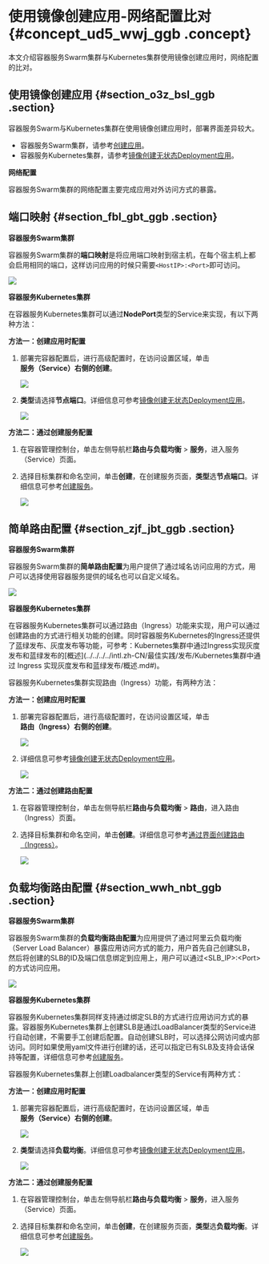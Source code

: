 # 使用镜像创建应用-网络配置比对 {#concept_ud5_wwj_ggb .concept}

本文介绍容器服务Swarm集群与Kubernetes集群使用镜像创建应用时，网络配置的比对。

## 使用镜像创建应用 {#section_o3z_bsl_ggb .section}

容器服务Swarm与Kubernetes集群在使用镜像创建应用时，部署界面差异较大。

-   容器服务Swarm集群，请参考[创建应用](../../../../intl.zh-CN/用户指南/应用管理/创建应用.md#)。
-   容器服务Kubernetes集群，请参考[镜像创建无状态Deployment应用](../../../../intl.zh-CN/Kubernetes集群用户指南/应用管理/镜像创建无状态Deployment应用.md#)。

**网络配置**

容器服务Swarm集群的网络配置主要完成应用对外访问方式的暴露。

## 端口映射 {#section_fbl_gbt_ggb .section}

**容器服务Swarm集群**

容器服务Swarm集群的**端口映射**是将应用端口映射到宿主机，在每个宿主机上都会启用相同的端口，这样访问应用的时候只需要`<HostIP>:<Port>`即可访问。

![](http://static-aliyun-doc.oss-cn-hangzhou.aliyuncs.com/assets/img/83224/156750812735343_zh-CN.png)

**容器服务Kubernetes集群**

在容器服务Kubernetes集群可以通过**NodePort**类型的Service来实现，有以下两种方法：

**方法一：创建应用时配置** 

1.  部署完容器配置后，进行高级配置时，在访问设置区域，单击**服务（Service）**右侧的**创建**。

    ![](http://static-aliyun-doc.oss-cn-hangzhou.aliyuncs.com/assets/img/83224/156750812735379_zh-CN.png)

2.  **类型**请选择**节点端口**。详细信息可参考[镜像创建无状态Deployment应用](../../../../intl.zh-CN/Kubernetes集群用户指南/应用管理/镜像创建无状态Deployment应用.md#)。

    ![](http://static-aliyun-doc.oss-cn-hangzhou.aliyuncs.com/assets/img/83224/156750812735381_zh-CN.png)


**方法二：通过创建服务配置**

1.  在容器管理控制台，单击左侧导航栏**路由与负载均衡** \> **服务**，进入服务（Service）页面。
2.  选择目标集群和命名空间，单击**创建**，在创建服务页面，**类型**选**节点端口**。详细信息可参考[创建服务](../../../../intl.zh-CN/Kubernetes集群用户指南/应用管理/创建服务.md#)。

    ![](http://static-aliyun-doc.oss-cn-hangzhou.aliyuncs.com/assets/img/83224/156750812735387_zh-CN.png)


## 简单路由配置 {#section_zjf_jbt_ggb .section}

**容器服务Swarm集群**

容器服务Swarm集群的**简单路由配置**为用户提供了通过域名访问应用的方式，用户可以选择使用容器服务提供的域名也可以自定义域名。

![](http://static-aliyun-doc.oss-cn-hangzhou.aliyuncs.com/assets/img/83224/156750812735393_zh-CN.png)

**容器服务Kubernetes集群**

在容器服务Kubernetes集群可以通过路由（Ingress）功能来实现，用户可以通过创建路由的方式进行相关功能的创建。同时容器服务Kubernetes的Ingress还提供了蓝绿发布、灰度发布等功能，可参考：Kubernetes集群中通过Ingress实现灰度发布和蓝绿发布的[概述](../../../../intl.zh-CN/最佳实践/发布/Kubernetes集群中通过 Ingress 实现灰度发布和蓝绿发布/概述.md#)。

容器服务Kubernetes集群实现路由（Ingress）功能，有两种方法：

**方法一：创建应用时配置** 

1.  部署完容器配置后，进行高级配置时，在访问设置区域，单击**路由（Ingress）**右侧的**创建**。

    ![](http://static-aliyun-doc.oss-cn-hangzhou.aliyuncs.com/assets/img/83224/156750812735395_zh-CN.png)

2.  详细信息可参考[镜像创建无状态Deployment应用](../../../../intl.zh-CN/Kubernetes集群用户指南/应用管理/镜像创建无状态Deployment应用.md#)。

    ![](http://static-aliyun-doc.oss-cn-hangzhou.aliyuncs.com/assets/img/83224/156750812735397_zh-CN.png)


**方法二：通过创建路由配置** 

1.  在容器管理控制台，单击左侧导航栏**路由与负载均衡** \> **路由**，进入路由（Ingress）页面。
2.  选择目标集群和命名空间，单击**创建**。详细信息可参考[通过界面创建路由（Ingress）](../../../../intl.zh-CN/Kubernetes集群用户指南/网络管理/通过界面创建路由（Ingress）.md#)。

    ![](http://static-aliyun-doc.oss-cn-hangzhou.aliyuncs.com/assets/img/83224/156750812735397_zh-CN.png)


## 负载均衡路由配置 {#section_wwh_nbt_ggb .section}

**容器服务Swarm集群**

容器服务Swarm集群的**负载均衡路由配置**为应用提供了通过阿里云负载均衡（Server Load Balancer）暴露应用访问方式的能力，用户首先自己创建SLB，然后将创建的SLB的ID及端口信息绑定到应用上，用户可以通过<SLB\_IP\>:<Port\>的方式访问应用。

![](http://static-aliyun-doc.oss-cn-hangzhou.aliyuncs.com/assets/img/83224/156750812735439_zh-CN.png)

**容器服务Kubernetes集群**

容器服务Kubernetes集群同样支持通过绑定SLB的方式进行应用访问方式的暴露。容器服务Kubernetes集群上创建SLB是通过LoadBalancer类型的Service进行自动创建，不需要手工创建后配置。自动创建SLB时，可以选择公网访问或内部访问。同时如果使用yaml文件进行创建的话，还可以指定已有SLB及支持会话保持等配置，详细信息可参考[创建服务](../../../../intl.zh-CN/Kubernetes集群用户指南/应用管理/创建服务.md#)。

容器服务Kubernetes集群上创建Loadbalancer类型的Service有两种方式：

**方法一：创建应用时配置** 

1.  部署完容器配置后，进行高级配置时，在访问设置区域，单击**服务（Service）**右侧的**创建**。

    ![](http://static-aliyun-doc.oss-cn-hangzhou.aliyuncs.com/assets/img/83224/156750812735379_zh-CN.png)

2.  **类型**请选择**负载均衡**。详细信息可参考[镜像创建无状态Deployment应用](../../../../intl.zh-CN/Kubernetes集群用户指南/应用管理/镜像创建无状态Deployment应用.md#)。

    ![](http://static-aliyun-doc.oss-cn-hangzhou.aliyuncs.com/assets/img/83224/156750812735440_zh-CN.png)


**方法二：通过创建服务配置**

1.  在容器管理控制台，单击左侧导航栏**路由与负载均衡** \> **服务**，进入服务（Service）页面。
2.  选择目标集群和命名空间，单击**创建**，在创建服务页面，**类型**选**负载均衡**。详细信息可参考[创建服务](../../../../intl.zh-CN/Kubernetes集群用户指南/应用管理/创建服务.md#)。

    ![](http://static-aliyun-doc.oss-cn-hangzhou.aliyuncs.com/assets/img/83224/156750812835441_zh-CN.png)


